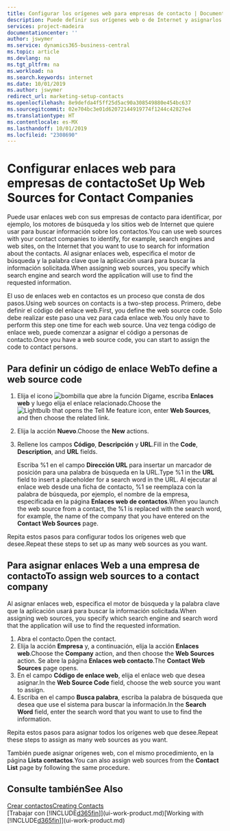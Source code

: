 ```yaml
---
title: Configurar los orígenes web para empresas de contacto | Documentos de Microsoft
description: Puede definir sus orígenes web o de Internet y asignarlos a una empresa de contacto para identificar cómo desea buscar la información de sus contactos.
services: project-madeira
documentationcenter: ''
author: jswymer
ms.service: dynamics365-business-central
ms.topic: article
ms.devlang: na
ms.tgt_pltfrm: na
ms.workload: na
ms.search.keywords: internet
ms.date: 10/01/2019
ms.author: jswymer
redirect_url: marketing-setup-contacts
ms.openlocfilehash: 8e9defda4f5ff25d5ac90a308549880e454bc637
ms.sourcegitcommit: 02e704bc3e01d62072144919774f1244c42827e4
ms.translationtype: HT
ms.contentlocale: es-MX
ms.lasthandoff: 10/01/2019
ms.locfileid: "2308690"
---
```

# <a name="set-up-web-sources-for-contact-companies"></a><span data-ttu-id="55599-103">Configurar enlaces web para empresas de contacto</span><span class="sxs-lookup"><span data-stu-id="55599-103">Set Up Web Sources for Contact Companies</span></span>
<span data-ttu-id="55599-104">Puede usar enlaces web con sus empresas de contacto para identificar, por ejemplo, los motores de búsqueda y los sitios web de Internet que quiere usar para buscar información sobre los contactos.</span><span class="sxs-lookup"><span data-stu-id="55599-104">You can use web sources with your contact companies to identify, for example, search engines and web sites, on the Internet that you want to use to search for information about the contacts.</span></span> <span data-ttu-id="55599-105">Al asignar enlaces web, especifica el motor de búsqueda y la palabra clave que la aplicación usará para buscar la información solicitada.</span><span class="sxs-lookup"><span data-stu-id="55599-105">When assigning web sources, you specify which search engine and search word the application will use to find the requested information.</span></span>

<span data-ttu-id="55599-106">El uso de enlaces web en contactos es un proceso que consta de dos pasos.</span><span class="sxs-lookup"><span data-stu-id="55599-106">Using web sources on contacts is a two-step process.</span></span> <span data-ttu-id="55599-107">Primero, debe definir el código del enlace web.</span><span class="sxs-lookup"><span data-stu-id="55599-107">First, you define the web source code.</span></span> <span data-ttu-id="55599-108">Solo debe realizar este paso una vez para cada enlace web.</span><span class="sxs-lookup"><span data-stu-id="55599-108">You only have to perform this step one time for each web source.</span></span> <span data-ttu-id="55599-109">Una vez tenga código de enlace web, puede comenzar a asignar el código a personas de contacto.</span><span class="sxs-lookup"><span data-stu-id="55599-109">Once you have a web source code, you can start to assign the code to contact persons.</span></span>

## <a name="to-define-a-web-source-code"></a><span data-ttu-id="55599-110">Para definir un código de enlace Web</span><span class="sxs-lookup"><span data-stu-id="55599-110">To define a web source code</span></span>
1. <span data-ttu-id="55599-111">Elija el icono ![bombilla que abre la función Dígame](media/ui-search/search_small.png "Dígame que desea hacer"), escriba **Enlaces web** y luego elija el enlace relacionado.</span><span class="sxs-lookup"><span data-stu-id="55599-111">Choose the ![Lightbulb that opens the Tell Me feature](media/ui-search/search_small.png "Tell me what you want to do") icon, enter **Web Sources**, and then choose the related link.</span></span>
2. <span data-ttu-id="55599-112">Elija la acción **Nuevo**.</span><span class="sxs-lookup"><span data-stu-id="55599-112">Choose the **New** actions.</span></span>
3. <span data-ttu-id="55599-113">Rellene los campos **Código**, **Descripción** y **URL**.</span><span class="sxs-lookup"><span data-stu-id="55599-113">Fill in the **Code**, **Description**, and **URL** fields.</span></span>

    <span data-ttu-id="55599-114">Escriba %1 en el campo **Dirección URL** para insertar un marcador de posición para una palabra de búsqueda en la URL.</span><span class="sxs-lookup"><span data-stu-id="55599-114">Type %1 in the **URL** field to insert a placeholder for a search word in the URL.</span></span> <span data-ttu-id="55599-115">Al ejecutar al enlace web desde una ficha de contacto, %1 se reemplaza con la palabra de búsqueda, por ejemplo, el nombre de la empresa, especificada en la página **Enlaces web de contactos**.</span><span class="sxs-lookup"><span data-stu-id="55599-115">When you launch the web source from a contact, the %1 is replaced with the search word, for example, the name of the company that you have entered on the **Contact Web Sources** page.</span></span>

<span data-ttu-id="55599-116">Repita estos pasos para configurar todos los orígenes web que desee.</span><span class="sxs-lookup"><span data-stu-id="55599-116">Repeat these steps to set up as many web sources as you want.</span></span>

## <a name="to-assign-web-sources-to-a-contact-company"></a><span data-ttu-id="55599-117">Para asignar enlaces Web a una empresa de contacto</span><span class="sxs-lookup"><span data-stu-id="55599-117">To assign web sources to a contact company</span></span>
<span data-ttu-id="55599-118">Al asignar enlaces web, especifica el motor de búsqueda y la palabra clave que la aplicación usará para buscar la información solicitada.</span><span class="sxs-lookup"><span data-stu-id="55599-118">When assigning web sources, you specify which search engine and search word that the application will use to find the requested information.</span></span>

1. <span data-ttu-id="55599-119">Abra el contacto.</span><span class="sxs-lookup"><span data-stu-id="55599-119">Open the contact.</span></span>
2. <span data-ttu-id="55599-120">Elija la acción **Empresa** y, a continuación, elija la acción **Enlaces web**.</span><span class="sxs-lookup"><span data-stu-id="55599-120">Choose the **Company** action, and then choose the **Web Sources** action.</span></span> <span data-ttu-id="55599-121">Se abre la página **Enlaces web contacto**.</span><span class="sxs-lookup"><span data-stu-id="55599-121">The **Contact Web Sources** page opens.</span></span>
3. <span data-ttu-id="55599-122">En el campo **Código de enlace web**, elija el enlace web que desea asignar.</span><span class="sxs-lookup"><span data-stu-id="55599-122">In the **Web Source Code** field, choose the web source you want to assign.</span></span>
4. <span data-ttu-id="55599-123">Escriba en el campo **Busca palabra**, escriba la palabra de búsqueda que desea que use el sistema para buscar la información.</span><span class="sxs-lookup"><span data-stu-id="55599-123">In the **Search Word** field, enter the search word that you want to use to find the information.</span></span>

<span data-ttu-id="55599-124">Repita estos pasos para asignar todos los orígenes web que desee.</span><span class="sxs-lookup"><span data-stu-id="55599-124">Repeat these steps to assign as many web sources as you want.</span></span>

<span data-ttu-id="55599-125">También puede asignar orígenes web, con el mismo procedimiento, en la página **Lista contactos**.</span><span class="sxs-lookup"><span data-stu-id="55599-125">You can also assign web sources from the **Contact List** page by following the same procedure.</span></span>

## <a name="see-also"></a><span data-ttu-id="55599-126">Consulte también</span><span class="sxs-lookup"><span data-stu-id="55599-126">See Also</span></span>
[<span data-ttu-id="55599-127">Crear contactos</span><span class="sxs-lookup"><span data-stu-id="55599-127">Creating Contacts</span></span>](marketing-create-contact-companies.md)  
<span data-ttu-id="55599-128">[Trabajar con [!INCLUDE[d365fin](includes/d365fin_md.md)]](ui-work-product.md)</span><span class="sxs-lookup"><span data-stu-id="55599-128">[Working with [!INCLUDE[d365fin](includes/d365fin_md.md)]](ui-work-product.md)</span></span>
